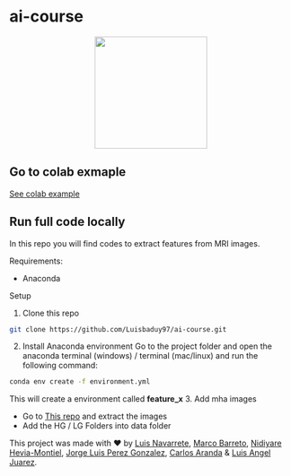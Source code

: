 # ai-course

<p align="center">
  <a href="http://www.robotspacebrain.com/wp-content/uploads/2011/12/MRI-Coronal.gif"><img src="https://external-content.duckduckgo.com/iu/?u=http%3A%2F%2Fwww.robotspacebrain.com%2Fwp-content%2Fuploads%2F2011%2F12%2FMRI-Coronal.gif&f=1&nofb=1" width="200px"/></a>
</p>

## Go to colab exmaple
<a href='https://colab.research.google.com/drive/1zAStFa6qOqzfzc2vqaFwbdn3yTB4EFQf?usp=sharing#scrollTo=MJwj22cMITZ8' target="_blank">See colab example</a>

## Run full code locally

In this repo you will find codes to extract features from MRI images.

Requirements:
* Anaconda

Setup

1. Clone this repo
```bash
git clone https://github.com/Luisbaduy97/ai-course.git
```
2. Install Anaconda environment
Go to the project folder and open the anaconda terminal (windows) / terminal (mac/linux) and run the following command:
```bash
conda env create -f environment.yml
```
This will create a environment called **feature_x**
3. Add mha images
* Go to <a href="https://github.com/LuisAngelJuarez/Workshop-in-Medical-Image-Intelligence" target="_blank">This repo</a> and extract the images
* Add the HG / LG Folders into data folder

This project was made with :heart: by <a href='https://www.linkedin.com/in/luis-navarrete-baduy-53bb30176/' target="_blank">Luis Navarrete</a>, <a href='https://github.com/marcoagbarreto' target="_blank">Marco Barreto</a>, <a href='#'>Nidiyare Hevia-Montiel</a>, <a href='#'>Jorge Luis Perez Gonzalez</a>, <a href='#'>Carlos Aranda</a> & <a href='#'>Luis Angel Juarez</a>.